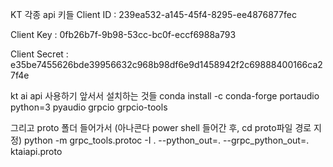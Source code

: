 KT 각종 api 키들
Client ID : 239ea532-a145-45f4-8295-ee4876877fec

Client Key : 0fb26b7f-9b98-53cc-bc0f-eccf6988a793

Client Secret : e35be7455626bde39956632c968b98df6e9d1458942f2c69888400166ca27f4e

kt ai api 사용하기 앞서서 설치하는 것들
conda install -c conda-forge portaudio python=3 pyaudio grpcio grpcio-tools

그리고 proto 폴더 들어가서
(아나콘다 power shell 들어간 후, cd proto파일 경로 지정)
python -m grpc_tools.protoc -I . --python_out=. --grpc_python_out=. ktaiapi.proto
